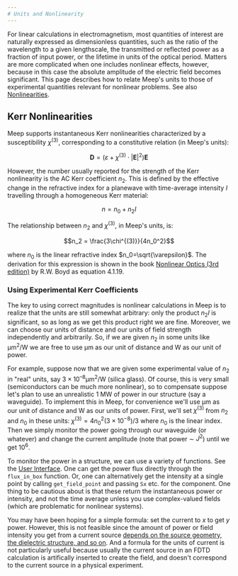 ```yaml
---
# Units and Nonlinearity
---
```


For linear calculations in electromagnetism, most quantities of interest are naturally expressed as dimensionless quantities, such as the ratio of the wavelength to a given lengthscale, the transmitted or reflected power as a fraction of input power, or the lifetime in units of the optical period. Matters are more complicated when one includes nonlinear effects, however, because in this case the absolute amplitude of the electric field becomes significant. This page describes how to relate Meep's units to those of experimental quantities relevant for nonlinear problems. See also [Nonlinearities](Materials.md#nonlinearity).

Kerr Nonlinearities
-------------------

Meep supports instantaneous Kerr nonlinearities characterized by a susceptibility $\chi^{(3)}$, corresponding to a constitutive relation (in Meep's units):

$$\mathbf{D} = \left( \varepsilon + \chi^{(3)} \cdot |\mathbf{E}|^2 \right) \mathbf{E}$$

However, the number usually reported for the strength of the Kerr nonlinearity is the AC Kerr coefficient $n_2$. This is defined by the effective change in the refractive index for a planewave with time-average intensity $I$ travelling through a homogeneous Kerr material:

$$n =n _0 + n_2 I$$

The relationship between $n_2$ and $\chi^{(3)}$, in Meep's units, is:

$$n_2 = \frac{3\chi^{(3)}}{4n_0^2}$$

where $n_0$ is the linear refractive index $n_0=\sqrt{\varepsilon}$. The derivation for this expression is shown in the book [Nonlinear Optics (3rd edition)](https://www.amazon.com/Nonlinear-Optics-Third-Robert-Boyd/dp/0123694701) by R.W. Boyd as equation 4.1.19.

### Using Experimental Kerr Coefficients

The key to using correct magnitudes is nonlinear calculations in Meep is to realize that the units are still somewhat arbitrary: only the product $n_2 I$ is significant, so as long as we get this product right we are fine. Moreover, we can choose our units of distance and our units of field strength independently and arbitrarily. So, if we are given $n_2$ in some units like &#956;m<sup>2</sup>/W we are free to use &#956;m as our unit of distance and W as our unit of power.

For example, suppose now that we are given some experimental value of $n_2$ in "real" units, say $3\times10^{–8}$&#956;m<sup>2</sup>/W (silica glass). Of course, this is very small (semiconductors can be much more nonlinear), so to compensate suppose let's plan to use an unrealistic 1 MW of power in our structure (say a waveguide). To implement this in Meep, for convenience we'll use &#956;m as our unit of distance and W as our units of power. First, we'll set $\chi^{(3)}$ from $n_2$ and $n_0$ in these units: $\chi^{(3)} = 4n_0^2 (3\times 10^{-8})/3$ where $n_0$ is the linear index. Then we simply monitor the power going through our waveguide (or whatever) and change the current amplitude (note that power &#8764; $J^2$) until we get $10^6$.

To monitor the power in a structure, we can use a variety of functions. See the [User Interface](Python_User_Interface.md). One can get the power flux directly through the `flux_in_box` function. Or, one can alternatively get the intensity at a single point by calling `get_field_point` and passing `Sx` etc. for the component. One thing to be cautious about is that these return the instantaneous power or intensity, and not the time average unless you use complex-valued fields (which are problematic for nonlinear systems).

You may have been hoping for a simple formula: set the current to *x* to get *y* power. However, this is not feasible since the amount of power or field intensity you get from a current source [depends on the source geometry, the dielectric structure, and so on](FAQ/#how-does-the-current-amplitude-relate-to-the-resulting-field-amplitude). And a formula for the units of current is not particularly useful because usually the current source in an FDTD calculation is artifically inserted to create the field, and doesn't correspond to the current source in a physical experiment.
